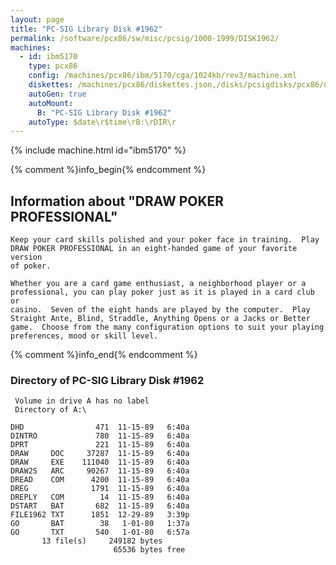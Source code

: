 ```yaml
---
layout: page
title: "PC-SIG Library Disk #1962"
permalink: /software/pcx86/sw/misc/pcsig/1000-1999/DISK1962/
machines:
  - id: ibm5170
    type: pcx86
    config: /machines/pcx86/ibm/5170/cga/1024kb/rev3/machine.xml
    diskettes: /machines/pcx86/diskettes.json,/disks/pcsigdisks/pcx86/diskettes.json
    autoGen: true
    autoMount:
      B: "PC-SIG Library Disk #1962"
    autoType: $date\r$time\rB:\rDIR\r
---
```


{% include machine.html id="ibm5170" %}

{% comment %}info_begin{% endcomment %}

## Information about "DRAW POKER PROFESSIONAL"

    Keep your card skills polished and your poker face in training.  Play
    DRAW POKER PROFESSIONAL in an eight-handed game of your favorite version
    of poker.
    
    Whether you are a card game enthusiast, a neighborhood player or a
    professional, you can play poker just as it is played in a card club or
    casino.  Seven of the eight hands are played by the computer.  Play
    Straight Ante, Blind, Straddle, Anything Opens or a Jacks or Better
    game.  Choose from the many configuration options to suit your playing
    preferences, mood or skill level.
{% comment %}info_end{% endcomment %}


### Directory of PC-SIG Library Disk #1962

     Volume in drive A has no label
     Directory of A:\

    DHD                471  11-15-89   6:40a
    DINTRO             780  11-15-89   6:40a
    DPRT               221  11-15-89   6:40a
    DRAW     DOC     37287  11-15-89   6:40a
    DRAW     EXE    111040  11-15-89   6:40a
    DRAW2S   ARC     90267  11-15-89   6:40a
    DREAD    COM      4200  11-15-89   6:40a
    DREG              1791  11-15-89   6:40a
    DREPLY   COM        14  11-15-89   6:40a
    DSTART   BAT       682  11-15-89   6:40a
    FILE1962 TXT      1851  12-29-89   3:39p
    GO       BAT        38   1-01-80   1:37a
    GO       TXT       540   1-01-80   6:57a
           13 file(s)     249182 bytes
                           65536 bytes free
